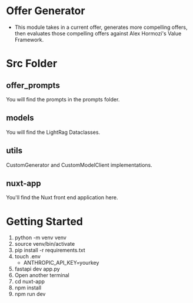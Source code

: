 # Offer Generator
- This module takes in a current offer, generates more compelling offers, then evaluates
those compelling offers against Alex Hormozi's Value Framework.


# Src Folder
## offer_prompts
You will find the prompts in the prompts folder.

## models
You will find the LightRag Dataclasses.

## utils
CustomGenerator and CustomModelClient implementations.

## nuxt-app
You'll find the Nuxt front end application here.

# Getting Started
1. python -m venv venv
2. source venv/bin/activate
3. pip install -r requirements.txt
4. touch .env
    - ANTHROPIC_API_KEY=yourkey
5. fastapi dev app.py
6. Open another terminal
7. cd nuxt-app
8. npm install
9. npm run dev
